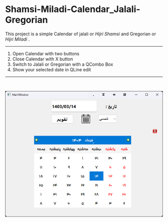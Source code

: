 # Shamsi-Miladi-Calendar_Jalali-Gregorian

This project is a simple Calendar of jalali or *Hijri Shamsi* and Gregorian or *Hijri Miladi* .

---

1. Open Calendar with two buttons
2. Close Calendar with X button
3. Switch to Jalali or Gregorian with a QCombo Box
4. Show your selected date in QLine edit

---
<br>

![App Photo](App-Photo.png)